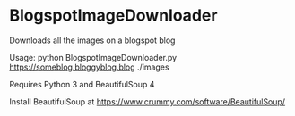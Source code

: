 # BlogspotImageDownloader
Downloads all the images on a blogspot blog

Usage: python BlogspotImageDownloader.py https://someblog.bloggyblog.blog ./images

Requires Python 3 and BeautifulSoup 4

Install BeautifulSoup at https://www.crummy.com/software/BeautifulSoup/
